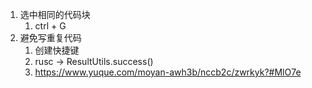 1. 选中相同的代码块
   1. ctrl + G
2. 避免写重复代码
   1. 创建快捷键
   2. rusc -> ResultUtils.success()
   3. https://www.yuque.com/moyan-awh3b/nccb2c/zwrkyk?#MlO7e